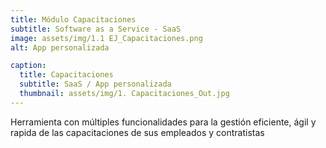 ```yaml
---
title: Módulo Capacitaciones
subtitle: Software as a Service - SaaS 
image: assets/img/1.1 EJ_Capacitaciones.png
alt: App personalizada

caption:
  title: Capacitaciones
  subtitle: SaaS / App personalizada
  thumbnail: assets/img/1. Capacitaciones_Out.jpg 
---
```

Herramienta con múltiples funcionalidades para la gestión eficiente, ágil y rapida de las capacitaciones de sus empleados y contratistas


